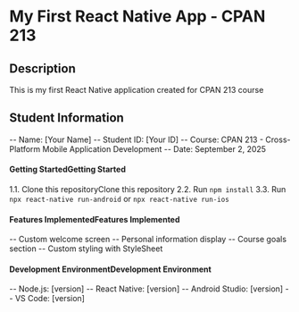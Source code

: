 # My First React Native App - CPAN 213

## Description

This is my first React Native application created for CPAN 213 course

## Student Information

-- Name: [Your Name]
-- Student ID: [Your ID]
-- Course: CPAN 213 - Cross-Platform Mobile Application Development
-- Date: September 2, 2025

#### Getting StartedGetting Started

1.1. Clone this repositoryClone this repository
2.2. Run `npm install`
3.3. Run ` npx react-native run-android` or `npx react-native run-ios`

#### Features ImplementedFeatures Implemented

-- Custom welcome screen
-- Personal information display
-- Course goals section
-- Custom styling with StyleSheet

#### Development EnvironmentDevelopment Environment

-- Node.js: [version]
-- React Native: [version]
-- Android Studio: [version]
-- VS Code: [version]
